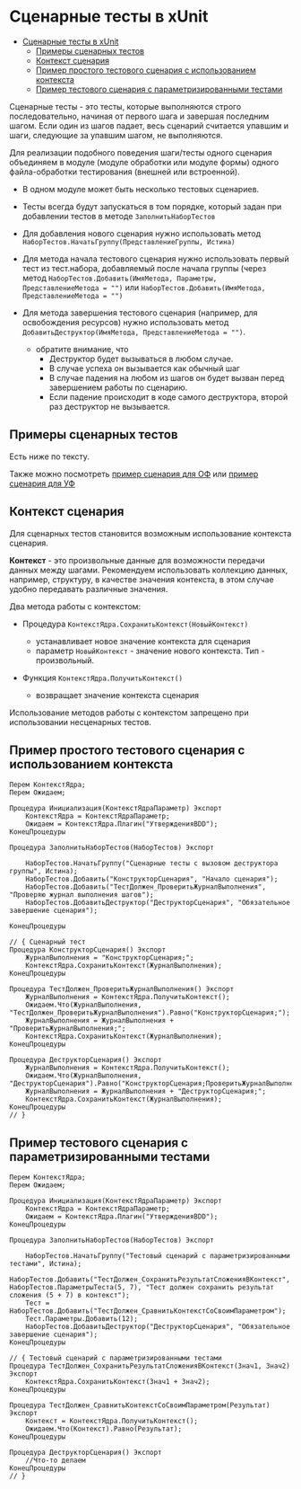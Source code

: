# Сценарные тесты в xUnit

<!-- TOC -->

- [Сценарные тесты в xUnit](#сценарные-тесты-в-xunit)
    - [Примеры сценарных тестов](#примеры-сценарных-тестов)
    - [Контекст сценария](#контекст-сценария)
    - [Пример простого тестового сценария с использованием контекста](#пример-простого-тестового-сценария-с-использованием-контекста)
    - [Пример тестового сценария с параметризированными тестами](#пример-тестового-сценария-с-параметризированными-тестами)

<!-- /TOC -->

Сценарные тесты - это тесты, которые выполняются строго последовательно, начиная от первого шага и завершая последним шагом.
Если один из шагов падает, весь сценарий считается упавшим и шаги, следующие за упавшим шагом, не выполняются.

Для реализации подобного поведения шаги/тесты одного сценария объединяем в модуле (модуле обработки или модуле формы) одного файла-обработки тестирования (внешней или встроенной).

- В одном модуле может быть несколько тестовых сценариев.

- Тесты всегда будут запускаться в том порядке, который задан при добавлении тестов в методе `ЗаполнитьНаборТестов`

- Для добавления нового сценария нужно использовать метод `НаборТестов.НачатьГруппу(ПредставлениеГруппы, Истина)`

- Для метода начала тестового сценария нужно использовать первый тест из тест.набора, добавляемый после начала группы (через метод `НаборТестов.Добавить(ИмяМетода, Параметры, ПредставлениеМетода = "")` или `НаборТестов.Добавить(ИмяМетода, ПредставлениеМетода = "")`

- Для метода завершения тестового сценария (например, для освобождения ресурсов) нужно использовать метод `ДобавитьДеструктор(ИмяМетода, ПредставлениеМетода = "")`.

  - обратите внимание, что 
    - Деструктор будет вызываться в любом случае.
    - В случае успеха он вызывается как обычный шаг
    - В случае падения на любом из шагов он будет вызван перед завершением работы по сценарию.
    - Если падение происходит в коде самого деструктора, второй раз деструктор не вызывается.

## Примеры сценарных тестов

Есть ниже по тексту.

Также можно посмотреть [пример сценария для ОФ](/tests/xunit/Plugins/Тесты_ЗагрузчикФайла_НовыйAPIОбъявленияТестов/Тесты_ЗагрузчикФайла_НовыйAPIОбъявленияТестов/Ext/ObjectModule.bsl#L29-L52)
или [пример сценария для УФ](/tests/xunit/Plugins/Тесты_ЗагрузчикФайла_НовыйAPIОбъявленияТестов/Тесты_ЗагрузчикФайла_НовыйAPIОбъявленияТестов/Forms/Форма/Ext/Form/Module.bsl#L36-L62)

## Контекст сценария

Для сценарных тестов становится возможным использование контекста сценария.

**Контекст** - это произвольные данные для возможности передачи данных между шагами.
Рекомендуем использовать коллекцию данных, например, структуру, в качестве значения контекста, в этом случае удобно передавать различные значения.

Два метода работы с контекстом:

- Процедура `КонтекстЯдра.СохранитьКонтекст(НовыйКонтекст)`
  - устанавливает новое значение контекста для сценария
  - параметр `НовыйКонтекст` - значение нового контекста. Тип - произвольный.

- Функция `КонтекстЯдра.ПолучитьКонтекст()`
  - возвращает значение контекста сценария

Использование методов работы с контекстом запрещено при использовании несценарных тестов.

## Пример простого тестового сценария с использованием контекста

```bsl
Перем КонтекстЯдра;
Перем Ожидаем;

Процедура Инициализация(КонтекстЯдраПараметр) Экспорт
	КонтекстЯдра = КонтекстЯдраПараметр;
	Ожидаем = КонтекстЯдра.Плагин("УтвержденияBDD");
КонецПроцедуры

Процедура ЗаполнитьНаборТестов(НаборТестов) Экспорт
	
	НаборТестов.НачатьГруппу("Сценарные тесты с вызовом деструктора группы", Истина);
	НаборТестов.Добавить("КонструкторСценария", "Начало сценария");
	НаборТестов.Добавить("ТестДолжен_ПроверитьЖурналВыполнения", "Проверяю журнал выполнения шагов");
	НаборТестов.ДобавитьДеструктор("ДеструкторСценария", "Обязательное завершение сценария");

КонецПроцедуры

// { Сценарный тест
Процедура КонструкторСценария() Экспорт
	ЖурналВыполнения = "КонструкторСценария;";
	КонтекстЯдра.СохранитьКонтекст(ЖурналВыполнения);
КонецПроцедуры

Процедура ТестДолжен_ПроверитьЖурналВыполнения() Экспорт
	ЖурналВыполнения = КонтекстЯдра.ПолучитьКонтекст();
	Ожидаем.Что(ЖурналВыполнения, "ТестДолжен_ПроверитьЖурналВыполнения").Равно("КонструкторСценария;");
	ЖурналВыполнения = ЖурналВыполнения + "ПроверитьЖурналВыполнения;";
	КонтекстЯдра.СохранитьКонтекст(ЖурналВыполнения);
КонецПроцедуры

Процедура ДеструкторСценария() Экспорт
	ЖурналВыполнения = КонтекстЯдра.ПолучитьКонтекст();
	Ожидаем.Что(ЖурналВыполнения, "ДеструкторСценария").Равно("КонструкторСценария;ПроверитьЖурналВыполнения;");
	ЖурналВыполнения = ЖурналВыполнения + "ДеструкторСценария;";
	КонтекстЯдра.СохранитьКонтекст(ЖурналВыполнения);
КонецПроцедуры
// } 
```

## Пример тестового сценария с параметризированными тестами

```bsl
Перем КонтекстЯдра;
Перем Ожидаем;

Процедура Инициализация(КонтекстЯдраПараметр) Экспорт
	КонтекстЯдра = КонтекстЯдраПараметр;
	Ожидаем = КонтекстЯдра.Плагин("УтвержденияBDD");
КонецПроцедуры

Процедура ЗаполнитьНаборТестов(НаборТестов) Экспорт
	
	НаборТестов.НачатьГруппу("Тестовый сценарий с параметризированными тестами", Истина);
	НаборТестов.Добавить("ТестДолжен_СохранитьРезультатСложенияВКонтекст", НаборТестов.ПараметрыТеста(5, 7), "Тест должен сохранить результат сложения (5 + 7) в контекст");
	Тест = НаборТестов.Добавить("ТестДолжен_СравнитьКонтекстСоСвоимПараметром");
	Тест.Параметры.Добавить(12);
	НаборТестов.ДобавитьДеструктор("ДеструкторСценария", "Обязательное завершение сценария");
КонецПроцедуры

// { Тестовый сценарий с параметризированными тестами
Процедура ТестДолжен_СохранитьРезультатСложенияВКонтекст(Знач1, Знач2) Экспорт
	КонтекстЯдра.СохранитьКонтекст(Знач1 + Знач2);
КонецПроцедуры

Процедура ТестДолжен_СравнитьКонтекстСоСвоимПараметром(Результат) Экспорт
	Контекст = КонтекстЯдра.ПолучитьКонтекст();
	Ожидаем.Что(Контекст).Равно(Результат);
КонецПроцедуры

Процедура ДеструкторСценария() Экспорт
	//Что-то делаем
КонецПроцедуры
// } 
```
